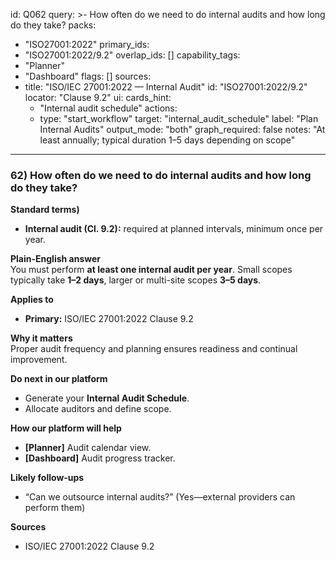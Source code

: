 id: Q062
query: >-
  How often do we need to do internal audits and how long do they take?
packs:
  - "ISO27001:2022"
primary_ids:
  - "ISO27001:2022/9.2"
overlap_ids: []
capability_tags:
  - "Planner"
  - "Dashboard"
flags: []
sources:
  - title: "ISO/IEC 27001:2022 — Internal Audit"
    id: "ISO27001:2022/9.2"
    locator: "Clause 9.2"
ui:
  cards_hint:
    - "Internal audit schedule"
  actions:
    - type: "start_workflow"
      target: "internal_audit_schedule"
      label: "Plan Internal Audits"
output_mode: "both"
graph_required: false
notes: "At least annually; typical duration 1–5 days depending on scope"
---
### 62) How often do we need to do internal audits and how long do they take?

**Standard terms)**  
- **Internal audit (Cl. 9.2):** required at planned intervals, minimum once per year.

**Plain-English answer**  
You must perform **at least one internal audit per year**. Small scopes typically take **1–2 days**, larger or multi-site scopes **3–5 days**.

**Applies to**  
- **Primary:** ISO/IEC 27001:2022 Clause 9.2

**Why it matters**  
Proper audit frequency and planning ensures readiness and continual improvement.

**Do next in our platform**  
- Generate your **Internal Audit Schedule**.  
- Allocate auditors and define scope.

**How our platform will help**  
- **[Planner]** Audit calendar view.  
- **[Dashboard]** Audit progress tracker.

**Likely follow-ups**  
- “Can we outsource internal audits?” (Yes—external providers can perform them)

**Sources**  
- ISO/IEC 27001:2022 Clause 9.2
